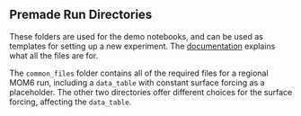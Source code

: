 ## Premade Run Directories

These folders are used for the demo notebooks, and can be used as templates for setting up a new experiment. The [documentation](https://regional-mom6.readthedocs.io/en/latest/mom6-file-structure-primer.html) explains what all the files are for.

The `common_files` folder contains all of the required files for a regional MOM6 run, including a `data_table` with constant surface forcing as a placeholder. The other two directories offer different choices for the surface forcing, affecting the `data_table`.
